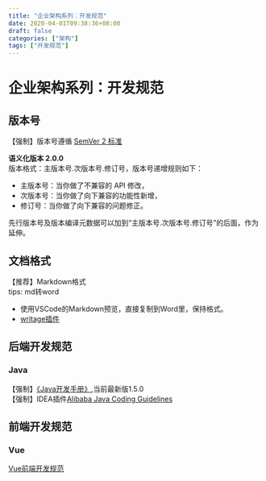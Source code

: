```yaml
---
title: "企业架构系列：开发规范"
date: 2020-04-01T09:38:36+08:00
draft: false
categories: ["架构"]
tags: ["开发规范"]
---
```

# 企业架构系列：开发规范

## 版本号
【强制】版本号遵循 [SemVer 2 标准](https://semver.org/)  

**语义化版本 2.0.0**  
版本格式：主版本号.次版本号.修订号，版本号递增规则如下：

- 主版本号：当你做了不兼容的 API 修改，
- 次版本号：当你做了向下兼容的功能性新增，
- 修订号：当你做了向下兼容的问题修正。  

先行版本号及版本编译元数据可以加到“主版本号.次版本号.修订号”的后面，作为延伸。

## 文档格式
【推荐】Markdown格式  
tips: 
md转word  
- 使用VSCode的Markdown预览，直接复制到Word里，保持格式。  
- [writage插件](http://www.writage.com)


## 后端开发规范
### Java
【强制】[《Java开发手册》](https://developer.aliyun.com/special/tech-java),当前最新版1.5.0  
【强制】IDEA插件[Alibaba Java Coding Guidelines](https://plugins.jetbrains.com/plugin/10046-alibaba-java-coding-guidelines)

## 前端开发规范
### Vue
[Vue前端开发规范](https://www.jianshu.com/p/8b095857f73e)
